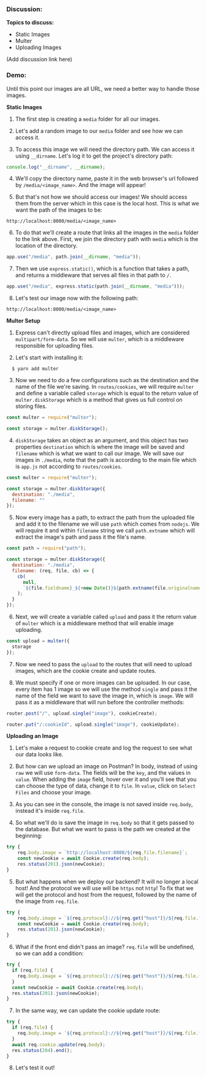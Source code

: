 ### Discussion:

**Topics to discuss:**

- Static Images
- Multer
- Uploading Images

(Add discussion link here)

### Demo:

Until this point our images are all URL, we need a better way to handle those images.

**Static Images**

1. The first step is creating a `media` folder for all our images.

2. Let's add a random image to our `media` folder and see how we can access it.

3. To access this image we will need the directory path. We can access it using `__dirname`. Let's log it to get the project's directory path:

```javascript
console.log("__dirname", __dirname);
```

4. We'll copy the directory name, paste it in the web browser's url followed by `/media/<image_name>`. And the image will appear!

5. But that's not how we should access our images! We should access them from the server which in this case is the local host. This is what we want the path of the images to be:

`http://localhost:8000/media/<image_name>`

6. To do that we'll create a route that links all the images in the `media` folder to the link above. First, we join the directory path with `media` which is the location of the directory.

```javascript
app.use("/media", path.join(__dirname, "media"));
```

7. Then we use `express.static()`, which is a function that takes a path, and returns a middleware that serves all files in that path to `/`.

```javascript
app.use("/media", express.static(path.join(__dirname, "media")));
```

8. Let's test our image now with the following path:

`http://localhost:8000/media/<image_name>`

**Multer Setup**

1. Express can't directly upload files and images, which are considered `multipart/form-data`. So we will use `multer`, which is a middleware responsible for uploading files.

2. Let's start with installing it:

```shell
  $ yarn add multer
```

3. Now we need to do a few configurations such as the destination and the name of the file we're saving. In `routes/cookies`, we will require `multer` and define a variable called `storage` which is equal to the return value of `multer.diskStorage` which is a method that gives us full control on storing files.

```javascript
const multer = require("multer");

const storage = multer.diskStorage();
```

4. `diskStorage` takes an object as an argument, and this object has two properties `destination` which is where the image will be saved and `filename` which is what we want to call our image. We will save our images in `./media`, note that the path is according to the main file which is `app.js` not according to `routes/cookies`.

```javascript
const multer = require("multer");

const storage = multer.diskStorage({
  destination: "./media",
  filename: ""
});
```

5. Now every image has a path, to extract the path from the uploaded file and add it to the filename we will use `path` which comes from `nodejs`. We will require it and within `filename` string we call `path.extname` which will extract the image's path and pass it the file's name.

```javascript
const path = require("path");

const storage = multer.diskStorage({
  destination: "./media",
  filename: (req, file, cb) => {
    cb(
      null,
      `${file.fieldname}_${+new Date()}${path.extname(file.originalname)}`
    );
  }
});
```

6. Next, we will create a variable called `upload` and pass it the return value of `multer` which is a middleware method that will enable image uploading.

```javascript
const upload = multer({
  storage
});
```

7. Now we need to pass the `upload` to the routes that will need to upload images, which are the cookie create and update routes.

8. We must specify if one or more images can be uploaded. In our case, every item has 1 image so we will use the method `single` and pass it the name of the field we want to save the image in, which is `image`. We will pass it as a middleware that will run before the controller methods:

```javascript
router.post("/", upload.single("image"), cookieCreate);

router.put("/:cookieId", upload.single("image"), cookieUpdate);
```

**Uploading an Image**

1. Let's make a request to cookie create and log the request to see what our data looks like.

2. But how can we upload an image on Postman? In body, instead of using `raw` we will use `form-data`. The fields will be the `key`, and the values in `value`. When adding the `image` field, hover over it and you'll see that you can choose the type of data, change it to `file`. In `value`, click on `Select Files` and choose your image.

3. As you can see in the console, the image is not saved inside `req.body`, instead it's inside `req.file`.

4. So what we'll do is save the image in `req.body` so that it gets passed to the database. But what we want to pass is the path we created at the beginning:

```javascript
try {
    req.body.image = `http://localhost:8000/${req.file.filename}`;
    const newCookie = await Cookie.create(req.body);
    res.status(201).json(newCookie);
}
```

5. But what happens when we deploy our backend? It will no longer a local host! And the protocol we will use will be `https` not `http`! To fix that we will get the protocol and host from the request, followed by the name of the image from `req.file`.

```javascript
try {
    req.body.image = `${req.protocol}://${req.get("host")}/${req.file.filename}`;
    const newCookie = await Cookie.create(req.body);
    res.status(201).json(newCookie);
}
```

6. What if the front end didn't pass an image? `req.file` will be undefined, so we can add a condition:

```javascript
try {
  if (req.file) {
    req.body.image = `${req.protocol}://${req.get("host")}/${req.file.filename}`;
  }
  const newCookie = await Cookie.create(req.body);
  res.status(201).json(newCookie);
}
```

7. In the same way, we can update the cookie update route:

```javascript
try {
  if (req.file) {
    req.body.image = `${req.protocol}://${req.get("host")}/${req.file.filename}`;
  }
  await req.cookie.update(req.body);
  res.status(204).end();
}
```

8. Let's test it out!
